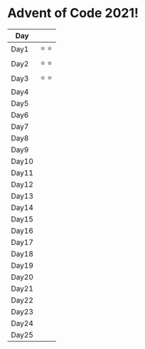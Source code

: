 # Advent of Code 2021!

| Day |  |
| ----------- | ----------- |
| Day1 |  :star: :star: |
| Day2 |  :star: :star: |
| Day3 |  :star: :star: |
| Day4 |   |
| Day5 |   |
| Day6 |   |
| Day7 |   |
| Day8 |   |
| Day9 |   |
| Day10 |   |
| Day11 |   |
| Day12 |   |
| Day13 |   |
| Day14 |   |
| Day15 |   |
| Day16 |   |
| Day17 |   |
| Day18 |   |
| Day19 |   |
| Day20 |   |
| Day21 |   |
| Day22 |   |
| Day23 |   |
| Day24 |   |
| Day25 |   |
